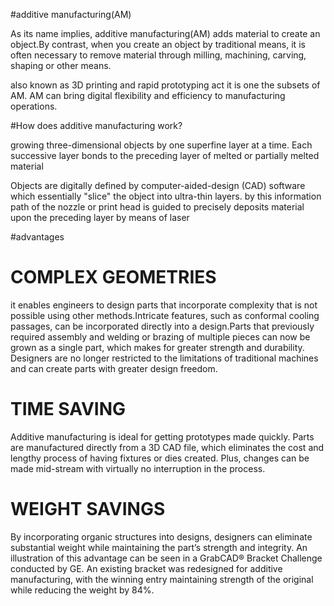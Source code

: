#additive manufacturing(AM)

As its name implies, additive manufacturing(AM) adds material to create an object.By contrast, when you create an object by traditional means, it is often necessary to remove material through milling, machining, carving, shaping or other means.

also known as 3D printing and rapid prototyping act it is one the subsets of AM.
AM can bring digital flexibility and efficiency to manufacturing operations.

#How does additive manufacturing work?

growing three-dimensional objects by one superfine layer at a time. Each successive layer bonds to the preceding layer of melted or partially melted material

Objects are digitally defined by computer-aided-design (CAD) software which essentially "slice" the object into ultra-thin layers.
by this information path of the nozzle or print head is guided to precisely deposits material upon the preceding layer by means of laser 

#advantages

# COMPLEX GEOMETRIES

it enables engineers to design parts that incorporate complexity that is not possible using other methods.Intricate features, such as conformal cooling passages, can be incorporated directly into a design.Parts that previously required assembly and welding or brazing of multiple pieces can now be grown as a single part, which makes for greater strength and durability. Designers are no longer restricted to the limitations of traditional machines and can create parts with greater design freedom.

# TIME  SAVING
Additive manufacturing is ideal for getting prototypes made quickly. Parts are manufactured directly from a 3D CAD file, which eliminates the cost and lengthy process of having fixtures or dies created. Plus, changes can be made mid-stream with virtually no interruption in the process.

# WEIGHT SAVINGS
By incorporating organic structures into designs, designers can eliminate substantial weight while maintaining the part’s strength and integrity. An illustration of this advantage can be seen in a GrabCAD® Bracket Challenge conducted by GE. An existing bracket was redesigned for additive manufacturing, with the winning entry maintaining strength of the original while reducing the weight by 84%.


